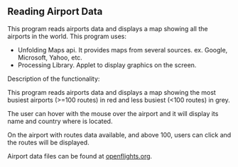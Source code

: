 ## Reading Airport Data

This program reads airports data and displays a map showing all the airports in the world. This program uses:

* Unfolding Maps api. It provides maps from several sources. ex. Google, Microsoft, Yahoo, etc.
* Processing Library. Applet to display graphics on the screen.

Description of the functionality:

This program reads airports data and displays a map showing the most busiest airports (>=100 routes) in red and less busiest (<100 routes) in grey.

The user can hover with the mouse over the airport and it will display its name and country where is located.

On the airport with routes data available, and above 100, users can click and the routes will be displayed.

Airport data files can be found at [openflights.org](https://openflights.org/data.html).
